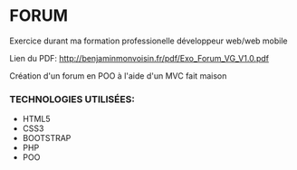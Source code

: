 # FORUM
Exercice durant ma formation professionelle développeur web/web mobile

Lien du PDF: http://benjaminmonvoisin.fr/pdf/Exo_Forum_VG_V1.0.pdf

Création d'un forum en POO à l'aide d'un MVC fait maison

### TECHNOLOGIES UTILISÉES:

* HTML5
* CSS3
* BOOTSTRAP
* PHP
* POO


